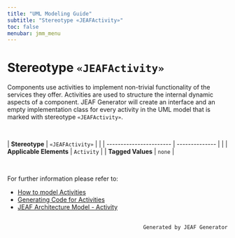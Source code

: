 ```yaml
---
title: "UML Modeling Guide"
subtitle: "Stereotype «JEAFActivity»"
toc: false
menubar: jmm_menu
---
```


# Stereotype `«JEAFActivity»`
Components use activities to implement non-trivial functionality of the services they offer. Activities are used to structure the internal dynamic aspects of a component. JEAF Generator will create an interface and an empty implementation class for every activity in the UML model that is marked with stereotype `«JEAFActivity»`.

<br>

| **Stereotype**          | `«JEAFActivity»` | |
| ----------------------- | -------------- | |
| **Applicable Elements** | `Activity`        |
| **Tagged Values**       | `none`           |

<br>

For further information please refer to:
- [How to model Activities](/uml-modeling-guide/how-to-model-activities)
- [Generating Code for Activities](/developer-guide/code-for-jeaf-activities)
- [JEAF Architecture Model - Activity](https://anaptecs.atlassian.net/wiki/spaces/JEAF/pages/515276970/JEAF+Architecture+Model#Activity) 


<br>

<div style="text-align: right"><code>Generated by JEAF Generator</code></div>

    